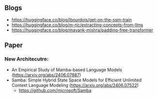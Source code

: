 ## Blogs
* https://huggingface.co/blog/lbourdois/get-on-the-ssm-train
* https://huggingface.co/blog/m-ric/extracting-concepts-from-llms
* https://huggingface.co/blog/mayank-mishra/padding-free-transformer




## Paper
### New Architecutre:
* An Empirical Study of Mamba-based Language Models (https://arxiv.org/abs/2406.07887)
* Samba: Simple Hybrid State Space Models for Efficient Unlimited Context Language Modeling (https://arxiv.org/abs/2406.07522)
  * https://github.com/microsoft/Samba
